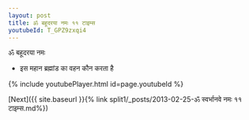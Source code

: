 ```yaml
---
layout: post
title: ॐ बहूदरया नमः ११ टाइम्स
youtubeId: T_GPZ9zxqi4
---
```

 
 
 ॐ बहूदरया नमः  
 
 -  इस महान ब्रह्मांड का वहन कौन करता है 
 
  
 
  
 
 
 
 
 
 


{% include youtubePlayer.html id=page.youtubeId %}
 
[Next]({{ site.baseurl }}{% link  split1/_posts/2013-02-25-ॐ स्वर्भानवे नमः ११ टाइम्स.md%})
 
